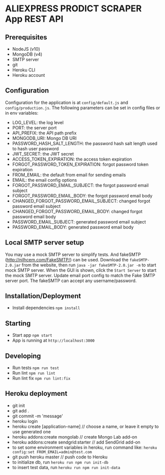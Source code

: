 # ALIEXPRESS PRODICT SCRAPER App REST API

## Prerequisites

- NodeJS (v10)
- MongoDB (v4)
- SMTP server
- git
- Heroku CLI
- Heroku account


## Configuration

Configuration for the application is at `config/default.js` and `config/production.js`.
The following parameters can be set in config files or in env variables:

- LOG_LEVEL: the log level
- PORT: the server port
- API_PREFIX: the API path prefix
- MONGODB_URI: Mongo DB URI
- PASSWORD_HASH_SALT_LENGTH: the password hash salt length used to hash user password
- JWT_SECRET: the JWT secret
- ACCESS_TOKEN_EXPIRATION: the access token expiration
- FORGOT_PASSWORD_TOKEN_EXPIRATION: forgot password token expiration
- FROM_EMAIL: the default from email for sending emails
- EMAIL: the email config options
- FORGOT_PASSWORD_EMAIL_SUBJECT: the forgot password email subject
- FORGOT_PASSWORD_EMAIL_BODY: the forgot password email body
- CHANGED_FORGOT_PASSWORD_EMAIL_SUBJECT: changed forgot password email subject
- CHANGED_FORGOT_PASSWORD_EMAIL_BODY: changed forgot password email body
- PASSWORD_EMAIL_SUBJECT: generated password email subject
- PASSWORD_EMAIL_BODY: generated password email body


## Local SMTP server setup

You may use a mock SMTP server to simplify tests. And fakeSMTP (http://nilhcem.com/FakeSMTP/) can be used.
Download the `fakeSMTP-2.0.jar` from the website, then run `java -jar fakeSMTP-2.0.jar -m` to start mock SMTP server.
When the GUI is shown, cilck the `Start Server` to start the mock SMTP server.
Update email port config to match the Fake SMTP server port. The fakeSMTP can accept any username/password.


## Installation/Deployment

- Install dependencies `npm install`

## Starting

- Start app `npm start`
- App is running at `http://localhost:3000`


## Developing
- Run tests `npm run test`
- Run lint `npm run lint`
- Run lint fix `npm run lint:fix`


## Heroku deployment
- git init
- git add .
- git commit -m 'message'
- heroku login
- heroku create [application-name] // choose a name, or leave it empty to use generated one
- heroku addons:create mongolab // create Mongo Lab add-on
- heroku addons:create sendgrid:starter // add SendGrid add-on
- to set some environment variables in heroku, run command like:
  `heroku config:set FROM_EMAIL=admin@test.com`
- git push heroku master // push code to Heroku
- to initialize db, run `heroku run npm run init-db`
- to insert test data, run `heroku run npm run init-data`




